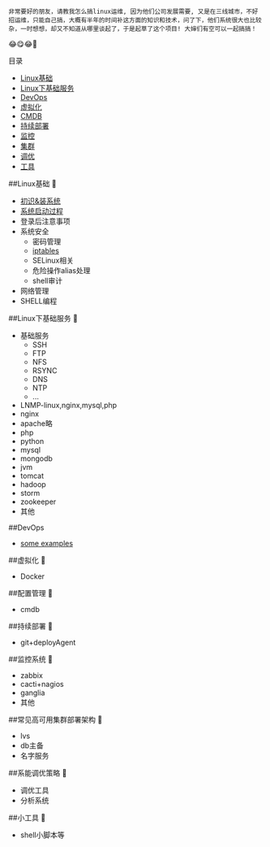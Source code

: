 ``非常要好的朋友，请教我怎么搞linux运维, 因为他们公司发展需要, 又是在三线城市，不好招运维，只能自己搞，大概有半年的时间补这方面的知识和技术，问了下，他们系统很大也比较杂，一时想想，却又不知道从哪里谈起了，于是起草了这个项目! 大婶们有空可以一起搞搞！``

:joy::yum::joy::round_pushpin:

目录

 - [Linux基础](#linux_base)
 - [Linux下基础服务](#linnux_base_services)
 - [DevOps](#devops)
 - [虚拟化](#virtual)
 - [CMDB](#cmdb)
 - [持续部署](#deploy)
 - [监控](#monitor)
 - [集群](#cluster)
 - [调优](#optimize)
 - [工具](#tools)


##Linux基础 <a name="linux_base"></a> :apple:
- [初识&装系统](./new-to-linux.md)
- [系统启动过程](./images/linux-start.png)
- 登录后注意事项
- 系统安全
  - 密码管理
  - [iptables](http://blog.csdn.net/lin_credible/article/details/8614907)
  - SELinux相关
  - 危险操作alias处理
  - shell审计
- 网络管理
- SHELL编程

##Linux下基础服务 <a name="linux_base_services"></a> :cherries:
- 基础服务
  - SSH
  - FTP
  - NFS
  - RSYNC
  - DNS
  - NTP
  - ...
- LNMP-linux,nginx,mysql,php
- nginx
- apache略 
- php
- python
- mysql
- mongodb
- jvm
- tomcat
- hadoop
- storm
- zookeeper
- 其他

##DevOps <a name="devops"></a>
- [some examples](./devopsexamples.pptx) 

##虚拟化 <a name="virtual"></a> :lemon:
- Docker

##配置管理 <a name="cmdb"></a> :grapes: 
- cmdb

##持续部署 <a name="deploy"></a> :tangerine:
- git+deployAgent

##监控系统 <a name="monitor"></a> :banana:
- zabbix
- cacti+nagios
- ganglia
- 其他

##常见高可用集群部署架构 <a name="cluster"></a> :tomato:
- lvs
- db主备
- 名字服务

##系能调优策略 :corn:
- 调优工具
- 分析系统

##小工具 <a name="tools"></a> :green_apple:
- shell小脚本等


